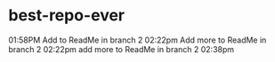 # best-repo-ever
01:58PM
Add to ReadMe in branch 2 02:22pm
Add more to ReadMe in branch 2 02:22pm
add more to ReadMe in branch 2 02:38pm